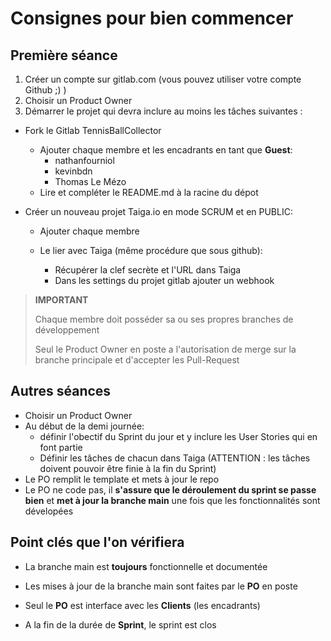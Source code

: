 # Consignes pour bien commencer

## Première séance

1. Créer un compte sur gitlab.com (vous pouvez utiliser votre compte Github ;) )
2. Choisir un Product Owner
3. Démarrer le projet qui devra inclure au moins les tâches suivantes :

- Fork le Gitlab TennisBallCollector
  - Ajouter chaque membre et les encadrants en tant que **Guest**:
    - nathanfourniol
    - kevinbdn
    - Thomas Le Mézo
  - Lire et compléter le README.md à la racine du dépot

- Créer un nouveau projet Taiga.io en mode SCRUM  et en PUBLIC:

  - Ajouter chaque membre

  - Le lier avec Taiga (même procédure que sous github):
    - Récupérer la clef secrète et l'URL dans Taiga
    - Dans les settings du projet gitlab ajouter un webhook

> **IMPORTANT**
>
> Chaque membre doit posséder sa ou ses propres branches de développement
>
> Seul le Product Owner en poste a l'autorisation de merge sur la branche principale et d'accepter les Pull-Request



## Autres séances

- Choisir un Product Owner
- Au début de la demi journée: 
  - définir l'obectif du Sprint du jour et y inclure les User Stories qui en font partie
  - Définir les tâches de chacun dans Taiga (ATTENTION : les tâches doivent pouvoir être finie à la fin du Sprint)
- Le PO remplit le template et mets à jour le repo
- Le PO ne code pas, il **s'assure que le déroulement du sprint se passe bien** et **met à jour la branche main** une fois que les fonctionnalités sont dévelopées

## Point clés que l'on vérifiera

- La branche main est **toujours** fonctionnelle et documentée
- Les mises à jour de la branche main sont faites par le **PO** en poste
- Seul le **PO** est interface avec les **Clients** (les encadrants)

- A la fin de la durée de **Sprint**, le sprint est clos